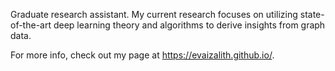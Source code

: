 Graduate research assistant. My current research focuses on utilizing state-of-the-art deep learning theory and algorithms to derive insights from graph data.

For more info, check out my page at https://evaizalith.github.io/. 


<!--
[![Top Langs](https://github-readme-stats.vercel.app/api/top-langs/?username=evaizalith&exclude_repo=amusement-park,resilienceAnalysis,flowerpath&theme=dark)](https://github.com/anuraghazra/github-readme-stats)
-->
